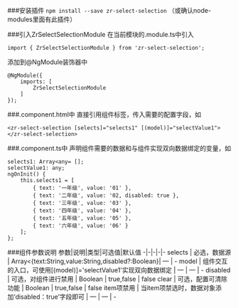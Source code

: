 ###安装插件
`npm install --save zr-select-selection` （或确认node-modules里面有此插件）

###引入ZrSelectSelectionModule
在当前模块的.module.ts中引入

`import { ZrSelectSelectionModule } from 'zr-select-selection';`

添加到@NgModule装饰器中

    @NgModule({ 
        imports: [ 
            ZrSelectSelectionModule 
        ] 
    });

###.component.html中
直接引用组件标签，传入需要的配置字段，如

`<zr-select-selection [selects]="selects1" [(model)]="selectValue1"></zr-select-selection>`

###.component.ts中
声明组件需要的数据和与组件实现双向数据绑定的变量，如

    selects1: Array<any= []; 
    selectValue1: any; 
    ngOnInit() { 
        this.selects1 = [ 
            { text: '一年级', value: '01' }, 
            { text: '二年级', value: '02, disabled: true }, 
            { text: '三年级', value: '03' }, 
            { text: '四年级', value: '04' }, 
            { text: '五年级', value: '05' }, 
            { text: '六年级', value: '06' } 
        ]; 
    };

###组件参数说明
参数|说明|类型|可选值|默认值
-|-|-|-|-
selects | 必选，数据源 | Array<{text:String,value:String,disabled?:Boolean}| — | -
model | 组件交互的入口，可使用[(model)]='selectValue1'实现双向数据绑定 | — | — | -
disabled | 可选，对组件进行禁用 | Boolean | true,false | false
clear | 可选，配置可清除功能 | Boolean | true,false | false
item项禁用 | 当item项禁选时，数据对象添加‘disabled：true’字段即可 | — | — | -